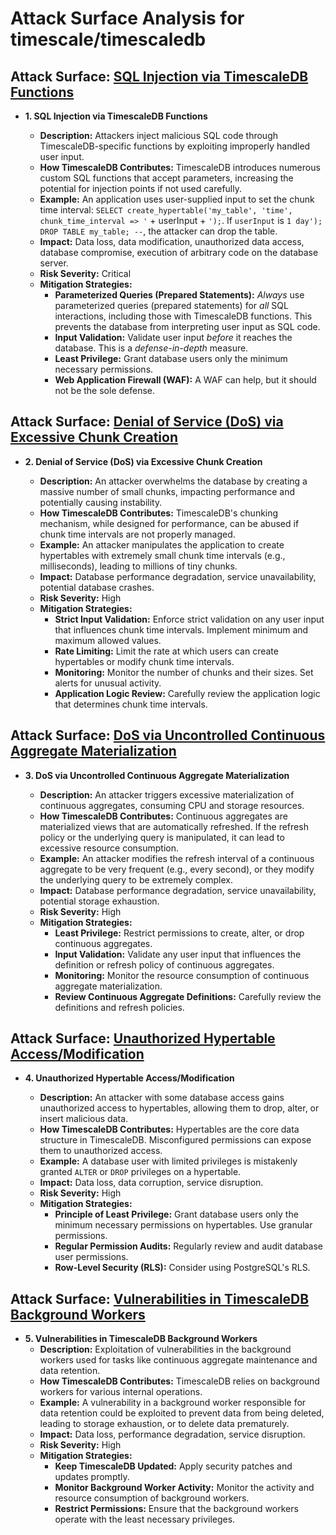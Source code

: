 # Attack Surface Analysis for timescale/timescaledb

## Attack Surface: [SQL Injection via TimescaleDB Functions](./attack_surfaces/sql_injection_via_timescaledb_functions.md)

*   **1. SQL Injection via TimescaleDB Functions**

    *   **Description:** Attackers inject malicious SQL code through TimescaleDB-specific functions by exploiting improperly handled user input.
    *   **How TimescaleDB Contributes:** TimescaleDB introduces numerous custom SQL functions that accept parameters, increasing the potential for injection points if not used carefully.
    *   **Example:** An application uses user-supplied input to set the chunk time interval: `SELECT create_hypertable('my_table', 'time', chunk_time_interval => '` + userInput + `');`.  If `userInput` is `1 day'); DROP TABLE my_table; --`, the attacker can drop the table.
    *   **Impact:** Data loss, data modification, unauthorized data access, database compromise, execution of arbitrary code on the database server.
    *   **Risk Severity:** Critical
    *   **Mitigation Strategies:**
        *   **Parameterized Queries (Prepared Statements):** *Always* use parameterized queries (prepared statements) for *all* SQL interactions, including those with TimescaleDB functions.  This prevents the database from interpreting user input as SQL code.
        *   **Input Validation:** Validate user input *before* it reaches the database. This is a *defense-in-depth* measure.
        *   **Least Privilege:** Grant database users only the minimum necessary permissions.
        *   **Web Application Firewall (WAF):** A WAF can help, but it should not be the sole defense.

## Attack Surface: [Denial of Service (DoS) via Excessive Chunk Creation](./attack_surfaces/denial_of_service__dos__via_excessive_chunk_creation.md)

*   **2. Denial of Service (DoS) via Excessive Chunk Creation**

    *   **Description:** An attacker overwhelms the database by creating a massive number of small chunks, impacting performance and potentially causing instability.
    *   **How TimescaleDB Contributes:** TimescaleDB's chunking mechanism, while designed for performance, can be abused if chunk time intervals are not properly managed.
    *   **Example:** An attacker manipulates the application to create hypertables with extremely small chunk time intervals (e.g., milliseconds), leading to millions of tiny chunks.
    *   **Impact:** Database performance degradation, service unavailability, potential database crashes.
    *   **Risk Severity:** High
    *   **Mitigation Strategies:**
        *   **Strict Input Validation:** Enforce strict validation on any user input that influences chunk time intervals. Implement minimum and maximum allowed values.
        *   **Rate Limiting:** Limit the rate at which users can create hypertables or modify chunk time intervals.
        *   **Monitoring:** Monitor the number of chunks and their sizes. Set alerts for unusual activity.
        *   **Application Logic Review:** Carefully review the application logic that determines chunk time intervals.

## Attack Surface: [DoS via Uncontrolled Continuous Aggregate Materialization](./attack_surfaces/dos_via_uncontrolled_continuous_aggregate_materialization.md)

*   **3. DoS via Uncontrolled Continuous Aggregate Materialization**

    *   **Description:** An attacker triggers excessive materialization of continuous aggregates, consuming CPU and storage resources.
    *   **How TimescaleDB Contributes:** Continuous aggregates are materialized views that are automatically refreshed.  If the refresh policy or the underlying query is manipulated, it can lead to excessive resource consumption.
    *   **Example:** An attacker modifies the refresh interval of a continuous aggregate to be very frequent (e.g., every second), or they modify the underlying query to be extremely complex.
    *   **Impact:** Database performance degradation, service unavailability, potential storage exhaustion.
    *   **Risk Severity:** High
    *   **Mitigation Strategies:**
        *   **Least Privilege:** Restrict permissions to create, alter, or drop continuous aggregates.
        *   **Input Validation:** Validate any user input that influences the definition or refresh policy of continuous aggregates.
        *   **Monitoring:** Monitor the resource consumption of continuous aggregate materialization.
        *   **Review Continuous Aggregate Definitions:** Carefully review the definitions and refresh policies.

## Attack Surface: [Unauthorized Hypertable Access/Modification](./attack_surfaces/unauthorized_hypertable_accessmodification.md)

*   **4. Unauthorized Hypertable Access/Modification**

    *   **Description:** An attacker with some database access gains unauthorized access to hypertables, allowing them to drop, alter, or insert malicious data.
    *   **How TimescaleDB Contributes:** Hypertables are the core data structure in TimescaleDB.  Misconfigured permissions can expose them to unauthorized access.
    *   **Example:** A database user with limited privileges is mistakenly granted `ALTER` or `DROP` privileges on a hypertable.
    *   **Impact:** Data loss, data corruption, service disruption.
    *   **Risk Severity:** High
    *   **Mitigation Strategies:**
        *   **Principle of Least Privilege:** Grant database users only the minimum necessary permissions on hypertables. Use granular permissions.
        *   **Regular Permission Audits:** Regularly review and audit database user permissions.
        *   **Row-Level Security (RLS):** Consider using PostgreSQL's RLS.

## Attack Surface: [Vulnerabilities in TimescaleDB Background Workers](./attack_surfaces/vulnerabilities_in_timescaledb_background_workers.md)

* **5. Vulnerabilities in TimescaleDB Background Workers**
    * **Description:** Exploitation of vulnerabilities in the background workers used for tasks like continuous aggregate maintenance and data retention.
    * **How TimescaleDB Contributes:** TimescaleDB relies on background workers for various internal operations.
    * **Example:** A vulnerability in a background worker responsible for data retention could be exploited to prevent data from being deleted, leading to storage exhaustion, or to delete data prematurely.
    * **Impact:** Data loss, performance degradation, service disruption.
    * **Risk Severity:** High
    * **Mitigation Strategies:**
        * **Keep TimescaleDB Updated:** Apply security patches and updates promptly.
        * **Monitor Background Worker Activity:** Monitor the activity and resource consumption of background workers.
        * **Restrict Permissions:** Ensure that the background workers operate with the least necessary privileges.

